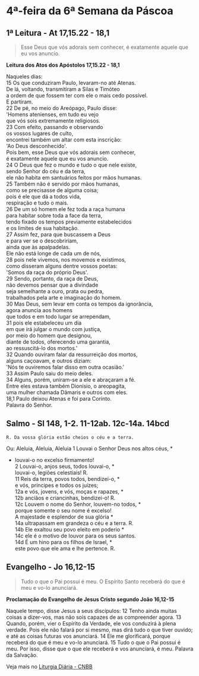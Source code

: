 # 4ª-feira da 6ª Semana da Páscoa

## 1ª Leitura - At 17,15.22 - 18,1

> Esse Deus que vós adorais sem conhecer, é exatamente aquele que eu vos anuncio.

**Leitura dos Atos dos Apóstolos 17,15.22 - 18,1**

Naqueles dias:    
15 Os que conduziram Paulo, levaram-no até Atenas.   
 De lá, voltando, transmitiram a Silas e Timóteo   
 a ordem de que fossem ter com ele o mais cedo possível.   
 E partiram.    
22 De pé, no meio do Areópago, Paulo disse:   
 'Homens atenienses, em tudo eu vejo   
 que vós sois extremamente religiosos.    
23 Com efeito, passando e observando   
 os vossos lugares de culto,   
 encontrei também um altar com esta inscrição:   
 'Ao Deus desconhecido'.   
 Pois bem, esse Deus que vós adorais sem conhecer,   
 é exatamente aquele que eu vos anuncio.    
24 O Deus que fez o mundo e tudo o que nele existe,   
 sendo Senhor do céu e da terra,   
 ele não habita em santuários feitos por mãos humanas.    
25 Também não é servido por mãos humanas,   
 como se precisasse de alguma coisa;   
 pois é ele que dá a todos vida,   
 respiração e tudo o mais.    
26 De um só homem ele fez toda a raça humana   
 para habitar sobre toda a face da terra,   
 tendo fixado os tempos previamente estabelecidos   
 e os limites de sua habitação.    
27 Assim fez, para que buscassem a Deus   
 e para ver se o descobririam,   
 ainda que às apalpadelas.   
 Ele não está longe de cada um de nós,    
28 pois nele vivemos, nos movemos e existimos,   
 como disseram alguns dentre vossos poetas:   
 'Somos da raça do próprio Deus'.    
29 Sendo, portanto, da raça de Deus,   
 não devemos pensar que a divindade   
 seja semelhante a ouro, prata ou pedra,   
 trabalhados pela arte e imaginação do homem.    
30 Mas Deus, sem levar em conta os tempos da ignorância,   
 agora anuncia aos homens   
 que todos e em todo lugar se arrependam,    
31 pois ele estabeleceu um dia   
 em que irá julgar o mundo com justiça,   
 por meio do homem que designou,   
 diante de todos, oferecendo uma garantia,    
 ao ressuscitá-lo dos mortos.'    
32 Quando ouviram falar da ressurreição dos mortos,   
 alguns caçoavam, e outros diziam:   
 'Nós te ouviremos falar disso em outra ocasião.'    
33 Assim Paulo saiu do meio deles.    
34 Alguns, porém, uniram-se a ele e abraçaram a fé.   
 Entre eles estava também Dionísio, o areopagita,   
 uma mulher chamada Dâmaris e outros com eles.    
18,1 Paulo deixou Atenas e foi para Corinto.   
 Palavra do Senhor.

## Salmo - Sl 148, 1-2. 11-12ab. 12c-14a. 14bcd

`R. Da vossa glória estão cheios o céu e a terra.`

Ou: Aleluia, Aleluia, Aleluia 
1 Louvai o Senhor Deus nos altos céus, *   
 + louvai-o no excelso firmamento!    
2 Louvai-o, anjos seus, todos louvai-o, *   
 louvai-o, legiões celestiais! R.    
11 Reis da terra, povos todos, bendizei-o, *   
 e vós, príncipes e todos os juízes;    
12a e vós, jovens, e vós, moças e rapazes, *    
12b anciãos e criancinhas, bendizei-o! R.    
12c Louvem o nome do Senhor, louvem-no todos, *   
 porque somente o seu nome é excelso!   
 A majestade e esplendor de sua glória *    
14a ultrapassam em grandeza o céu e a terra. R.    
14b Ele exaltou seu povo eleito em poderio *    
14c ele é o motivo de louvor para os seus santos.    
14d É um hino para os filhos de Israel, *   
 este povo que ele ama e lhe pertence. R.

## Evangelho - Jo 16,12-15

> Tudo o que o Pai possui é meu. O Espírito Santo receberá do que é meu e vo-lo anunciará.

**Proclamação do Evangelho de Jesus Cristo segundo João 16,12-15**

Naquele tempo, disse Jesus a seus discípulos: 
12 Tenho ainda muitas coisas a dizer-vos, 
 mas não sois capazes de as compreender agora. 
13 Quando, porém, vier o Espírito da Verdade, 
 ele vos conduzirá à plena verdade. 
 Pois ele não falará por si mesmo, 
 mas dirá tudo o que tiver ouvido; 
 e até as coisas futuras vos anunciará. 
14 Ele me glorificará, 
 porque receberá do que é meu 
 e vo-lo anunciará. 
15 Tudo o que o Pai possui é meu. 
 Por isso, disse que 
 o que ele receberá e vos anunciará, é meu. 
 Palavra da Salvação.

Veja mais no [Liturgia Diária - CNBB](http://liturgiadiaria.cnbb.org.br/app/user/user/UserView.php?ano=2017&mes=5&dia=24)